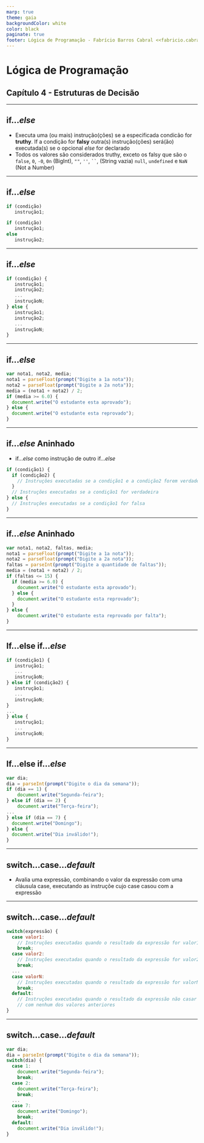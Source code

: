 ```yaml
---
marp: true
theme: gaia
backgroundColor: white
color: black
paginate: true
footer: Lógica de Programação - Fabrício Barros Cabral <<fabricio.cabral@ead.ifpe.edu.br>>
---
```

<style>
img[alt~="center"] {
    display: block;
    margin: 0 auto;
}
</style>

<!-- _paginate: false -->
# **Lógica de Programação**

## Capítulo 4 - Estruturas de Decisão

---

## if...*else*

- Executa uma (ou mais) instrução(ções) se a especificada condicão for **truthy**. If a condição for **falsy** outra(s) instrução(ções) será(ão) executada(s) se o opcional *else* for declarado
- Todos os valores são considerados truthy, exceto os falsy que são o `false`, `0`, `-0`, `0n` (BigInt), `""`, `''`, ` `` `, (String vazia) `null`, `undefined` e `NaN` (Not a Number)

---

## if...*else*

```javascript
if (condição)
   instrução1;
```

```javascript
if (condição)
   instrução1;
else
   instrução2;
```
---

## if...*else*

```javascript
if (condição) {
   instrução1;
   instrução2;
   ...
   instruçãoN;
} else {
   instrução1;
   instrução2;
   ...
   instruçãoN;
}
```

---

## if...*else*

```javascript
var nota1, nota2, media;
nota1 = parseFloat(prompt("Digite a 1a nota"));
nota2 = parseFloat(prompt("Digite a 2a nota"));
media = (nota1 + nota2) / 2;
if (media >= 6.0) {
  document.write("O estudante esta aprovado");
} else {
  document.write("O estudante esta reprovado");
}
```

---

## if...*else* Aninhado

- if...*else* como instrução de outro if...*else*

```javascript
if (condição1) {
  if (condição2) {
    // Instruções executadas se a condição1 e a condição2 forem verdadeiras
  }
  // Instruções executadas se a condição1 for verdadeira
} else {
  // Instruções executadas se a condição1 for falsa
}
```

---

## if...*else* Aninhado

```javascript
var nota1, nota2, faltas, media;
nota1 = parseFloat(prompt("Digite a 1a nota"));
nota2 = parseFloat(prompt("Digite a 2a nota"));
faltas = parseInt(prompt("Digite a quantidade de faltas"));
media = (nota1 + nota2) / 2;
if (faltas <= 15) {
  if (media >= 6.0) {
    document.write("O estudante esta aprovado");
  } else {
    document.write("O estudante esta reprovado");
  }
} else {
    document.write("O estudante esta reprovado por falta");
}
```

---

## If...else if...*else*

```javascript
if (condição1) {
   instrução1;
   ...
   instruçãoN;
} else if (condição2) {
   instrução1;
   ...
   instruçãoN;
}
...
} else {
   instrução1;
   ...
   instruçãoN;
} 
```

---

## If...else if...*else*

```javascript
var dia;
dia = parseInt(prompt("Digite o dia da semana"));
if (dia == 1) {
    document.write("Segunda-feira");
} else if (dia == 2) {
    document.write("Terça-feira");
...
} else if (dia == 7) {
  document.write("Domingo");
} else {
  document.write("Dia inválido!");
}
```

---

## switch...case...*default*

- Avalia uma expressão, combinando o valor da expressão com uma cláusula case, executando as instruçõe cujo case casou com a expressão

---

## switch...case...*default*

```javascript
switch(expressão) {
  case valor1:
    // Instruções executadas quando o resultado da expressão for valor1
    break;
  case valor2:
    // Instruções executadas quando o resultado da expressão for valor2
    break;
  ...
  case valorN:
    // Instruções executadas quando o resultado da expressão for valorN
    break;
  default:
    // Instruções executadas quando o resultado da expressão não casar
    // com nenhum dos valores anteriores
}
```

---

## switch...case...*default*

```javascript
var dia;
dia = parseInt(prompt("Digite o dia da semana"));
switch(dia) {
  case 1:
    document.write("Segunda-feira");
    break;
  case 2:
    document.write("Terça-feira");
    break;
  ...
  case 7:
    document.write("Domingo");
    break;
  default:
    document.write("Dia inválido!");
}
```
